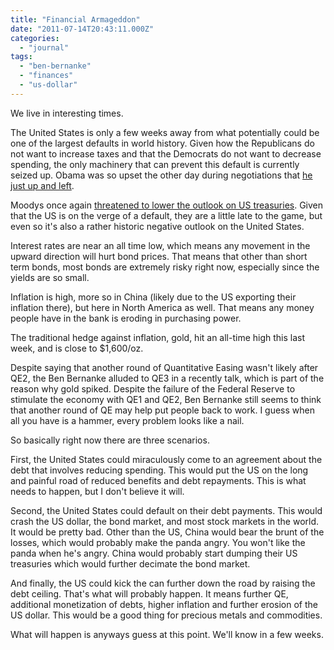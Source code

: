 ```yaml
---
title: "Financial Armageddon"
date: "2011-07-14T20:43:11.000Z"
categories: 
  - "journal"
tags: 
  - "ben-bernanke"
  - "finances"
  - "us-dollar"
---
```


We live in interesting times.

The United States is only a few weeks away from what potentially could be one of the largest defaults in world history. Given how the Republicans do not want to increase taxes and that the Democrats do not want to decrease spending, the only machinery that can prevent this default is currently seized up. Obama was so upset the other day during negotiations that [he just up and left](http://www.theaustralian.com.au/news/world/talks-in-crisis-as-obama-walks-out/story-e6frg6so-1226094856502).

Moodys once again [threatened to lower the outlook on US treasuries](http://www.thisismoney.co.uk/money/markets/article-2014619/Moodys-US-downgrade-threat-hits-dollar-shares--gold-new-highs.html?ito=feeds-newsxml). Given that the US is on the verge of a default, they are a little late to the game, but even so it's also a rather historic negative outlook on the United States.

Interest rates are near an all time low, which means any movement in the upward direction will hurt bond prices. That means that other than short term bonds, most bonds are extremely risky right now, especially since the yields are so small.

Inflation is high, more so in China (likely due to the US exporting their inflation there), but here in North America as well. That means any money people have in the bank is eroding in purchasing power.

The traditional hedge against inflation, gold, hit an all-time high this last week, and is close to $1,600/oz.

Despite saying that another round of Quantitative Easing wasn't likely after QE2, the Ben Bernanke alluded to QE3 in a recently talk, which is part of the reason why gold spiked. Despite the failure of the Federal Reserve to stimulate the economy with QE1 and QE2, Ben Bernanke still seems to think that another round of QE may help put people back to work. I guess when all you have is a hammer, every problem looks like a nail.

So basically right now there are three scenarios.

First, the United States could miraculously come to an agreement about the debt that involves reducing spending. This would put the US on the long and painful road of reduced benefits and debt repayments. This is what needs to happen, but I don't believe it will.

Second, the United States could default on their debt payments. This would crash the US dollar, the bond market, and most stock markets in the world. It would be pretty bad. Other than the US, China would bear the brunt of the losses, which would probably make the panda angry. You won't like the panda when he's angry. China would probably start dumping their US treasuries which would further decimate the bond market.

And finally, the US could kick the can further down the road by raising the debt ceiling. That's what will probably happen. It means further QE, additional monetization of debts, higher inflation and further erosion of the US dollar. This would be a good thing for precious metals and commodities.

What will happen is anyways guess at this point. We'll know in a few weeks.
